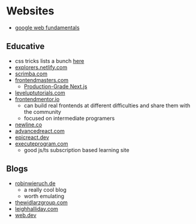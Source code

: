 # Websites

- [google web fundamentals](https://developers.google.com/web/fundamentals)

## Educative

- css tricks lists a bunch [here](https://css-tricks.com/teaching-web-dev-for-free-is-good-business/)
- [explorers.netlify.com](https://explorers.netlify.com/)
- [scrimba.com](https://scrimba.com/)
- [frontendmasters.com](https://frontendmasters.com/)
  - [Production-Grade Next.js](https://frontendmasters.com/courses/production-next/)
- [leveluptutorials.com](https://www.leveluptutorials.com/)
- [frontendmentor.io](https://www.frontendmentor.io/)
  - can build real frontends at different difficulties and share them with the community
  - focused on intermediate programers
- [newline.co](https://www.newline.co/)
- [advancedreact.com](https://advancedreact.com/)
- [epicreact.dev](https://epicreact.dev/)
- [executeprogram.com](https://www.executeprogram.com/)
  - good js/ts subscription based learning site

## Blogs

- [robinwieruch.de](https://www.robinwieruch.de/)
  - a really cool blog
  - worth emulating
- [thewidlarzgroup.com](https://thewidlarzgroup.com/blog/)
- [leighhalliday.com](https://www.leighhalliday.com/)
- [web.dev](https://web.dev/)
